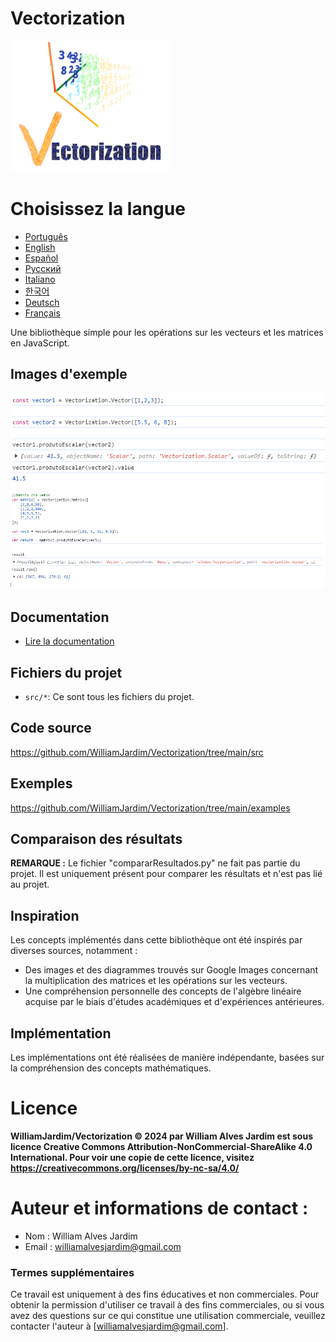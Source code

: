 # Vectorization
![Project logo](https://github.com/WilliamJardim/Vectorization/blob/main/imagens/logo256x256.png)

# Choisissez la langue
* [Português](README-Portugues.md)
* [English](README-English.md)
* [Español](README-Español.md)
* [Русский](README-Русский.md)
* [Italiano](README-Italiano.md)
* [한국어](README-한국어.md)
* [Deutsch](README-Deutsch.md)
* [Français](README-Français.md)

Une bibliothèque simple pour les opérations sur les vecteurs et les matrices en JavaScript.

## Images d'exemple
![Exemple 1 - Produit scalaire entre deux vecteurs](https://github.com/WilliamJardim/Vectorization/blob/main/imagens/exemplos/exemplo1.png)
![Exemple 2 - Produit scalaire entre une matrice et un vecteur](https://github.com/WilliamJardim/Vectorization/blob/main/imagens/exemplos/exemplo2.png)

## Documentation
* [Lire la documentation](../Docs/docs-main.md)

## Fichiers du projet
- `src/*`: Ce sont tous les fichiers du projet.

## Code source
https://github.com/WilliamJardim/Vectorization/tree/main/src

## Exemples
https://github.com/WilliamJardim/Vectorization/tree/main/examples

## Comparaison des résultats
**REMARQUE :** Le fichier "compararResultados.py" ne fait pas partie du projet. Il est uniquement présent pour comparer les résultats et n'est pas lié au projet.

## Inspiration
Les concepts implémentés dans cette bibliothèque ont été inspirés par diverses sources, notamment :
- Des images et des diagrammes trouvés sur Google Images concernant la multiplication des matrices et les opérations sur les vecteurs.
- Une compréhension personnelle des concepts de l'algèbre linéaire acquise par le biais d'études académiques et d'expériences antérieures.

## Implémentation
Les implémentations ont été réalisées de manière indépendante, basées sur la compréhension des concepts mathématiques.

# Licence
**WilliamJardim/Vectorization © 2024 par William Alves Jardim est sous licence Creative Commons Attribution-NonCommercial-ShareAlike 4.0 International. Pour voir une copie de cette licence, visitez https://creativecommons.org/licenses/by-nc-sa/4.0/**

# Auteur et informations de contact :
 - Nom : William Alves Jardim
 - Email : williamalvesjardim@gmail.com

### Termes supplémentaires
Ce travail est uniquement à des fins éducatives et non commerciales. Pour obtenir la permission d'utiliser ce travail à des fins commerciales, ou si vous avez des questions sur ce qui constitue une utilisation commerciale, veuillez contacter l'auteur à [williamalvesjardim@gmail.com].